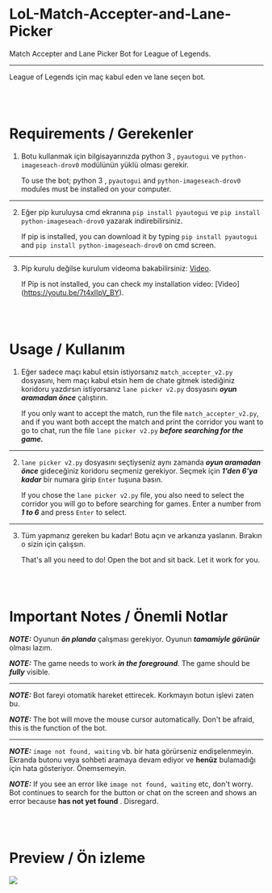 # LoL-Match-Accepter-and-Lane-Picker

Match Accepter and Lane Picker Bot for League of Legends.

----------------------------------------------------------

League of Legends için maç kabul eden ve lane seçen bot.

<br/>
<br/>

# Requirements / Gerekenler

1. Botu kullanmak için bilgisayarınızda python 3 , `pyautogui` ve `python-imageseach-drov0`  modülünün yüklü olması gerekir.

    To use the bot; python 3 , `pyautogui` and `python-imageseach-drov0` modules must be installed on your computer.
    
--------------------------------------------------------------------------------------------------------------------------------------

2. Eğer pip kuruluysa cmd ekranına `pip install pyautogui` ve `pip install python-imageseach-drov0` yazarak indirebilirsiniz.

    If pip is installed, you can download it by typing `pip install pyautogui` and `pip install python-imageseach-drov0`  on cmd screen.  
--------------------------------------------------------------------------------------------------------------------------------------

3. Pip kurulu değilse kurulum videoma bakabilirsiniz: [Video](https://youtu.be/7t4xIIpV_BY).

    If Pip is not installed, you can check my installation video: [Video] (https://youtu.be/7t4xIIpV_BY).

<br/>
<br/>

# Usage / Kullanım

1. Eğer sadece maçı kabul etsin istiyorsanız `match_accepter_v2.py` dosyasını, hem maçı kabul etsin hem de chate gitmek istediğiniz koridoru yazdırsın istiyorsanız `lane picker v2.py` dosyasını ***oyun aramadan önce*** çalıştırın.

    If you only want to accept the match, run the file `match_accepter_v2.py`, and if you want both accept the match and print the corridor you want to go to chat, run the file `lane picker v2.py` ***before searching for the game.***
    
--------------------------------------------------------------------------------------------------------------------------------------

2. `lane picker v2.py` dosyasını seçtiyseniz aynı zamanda ***oyun aramadan önce*** gideceğiniz koridoru seçmeniz gerekiyor. Seçmek için ***1'den 6'ya kadar*** bir numara girip `Enter` tuşuna basın.

    If you chose the `lane picker v2.py` file, you also need to select the corridor you will go to before searching for games. Enter a number from ***1 to 6*** and press `Enter` to select.
    
--------------------------------------------------------------------------------------------------------------------------------------
    
3. Tüm yapmanız gereken bu kadar! Botu açın ve arkanıza yaslanın. Bırakın o sizin için çalışsın.

    That's all you need to do! Open the bot and sit back. Let it work for you.

<br/>
<br/>

# Important Notes / Önemli Notlar

***NOTE:*** Oyunun ***ön planda*** çalışması gerekiyor. Oyunun ***tamamiyle görünür*** olması lazım.

***NOTE:*** The game needs to work ***in the foreground***. The game should be ***fully*** visible.

-----------------------------------------------------------------------------------------------------------

***NOTE:***  Bot fareyi otomatik hareket ettirecek. Korkmayın botun işlevi zaten bu.

***NOTE:***  The bot will move the mouse cursor automatically. Don't be afraid, this is the function of the bot.

-----------------------------------------------------------------------------------------------------------

***NOTE:*** `image not found, waiting` vb. bir hata görürseniz endişelenmeyin. Ekranda butonu veya sohbeti aramaya devam ediyor ve **henüz** bulamadığı için hata gösteriyor. Önemsemeyin.

***NOTE:*** If you see an error like `image not found, waiting` etc, don't worry. Bot continues to search for the button or chat on the screen and shows an error because **has not yet found** . Disregard.

<br/>
<br/>

# Preview / Ön izleme

![](lolbot.gif)
